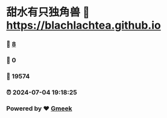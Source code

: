 # 甜水有只独角兽 :link: https://blachlachtea.github.io 
### :page_facing_up: [8](https://blachlachtea.github.io/tag.html) 
### :speech_balloon: 0 
### :hibiscus: 19574 
### :alarm_clock: 2024-07-04 19:18:25 
### Powered by :heart: [Gmeek](https://github.com/Meekdai/Gmeek)
